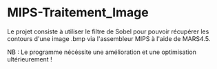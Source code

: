 # MIPS-Traitement_Image

Le projet consiste à utiliser le filtre de Sobel pour pouvoir récupérer les 
contours d'une image .bmp via l'assembleur MIPS à l'aide de MARS4.5.

NB : Le programme nécéssite une amélioration et une optimisation ultérieurement ! 